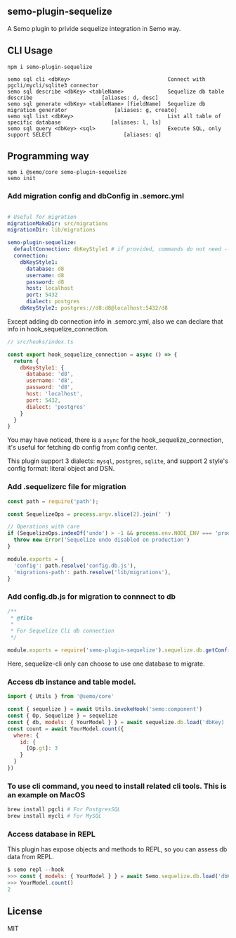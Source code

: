 semo-plugin-sequelize
------------------------

A Semo plugin to privide sequelize integration in Semo way.

## CLI Usage

```
npm i semo-plugin-sequelize

semo sql cli <dbKey>                               Connect with pgcli/mycli/sqlite3 connector
semo sql describe <dbKey> <tableName>              Sequelize db table describe                      [aliases: d, desc]
semo sql generate <dbKey> <tableName> [fieldName]  Sequelize db migration generator               [aliases: g, create]
semo sql list <dbKey>                              List all table of specific database                [aliases: l, ls]
semo sql query <dbKey> <sql>                       Execute SQL, only support SELECT                       [aliases: q]
```

## Programming way

```
npm i @semo/core semo-plugin-sequelize
semo init
```

### Add migration config and dbConfig in .semorc.yml

```yml

# Useful for migration
migrationMakeDir: src/migrations
migrationDir: lib/migrations

semo-plugin-sequelize:
  defaultConnection: dbKeyStyle1 # if provided, commands do not need --db-key
  connection:
    dbKeyStyle1:
      database: d8
      username: d8
      password: d8
      host: localhost
      port: 5432
      dialect: postgres
    dbKeyStyle2: postgres://d8:d8@localhost:5432/d8
```

Except adding db connection info in .semorc.yml, also we can declare that info in hook_sequelize_connection.

```js
// src/hooks/index.ts

const export hook_sequelize_connection = async () => {
  return {
    dbKeyStyle1: {
      database: 'd8',
      username: 'd8',
      password: 'd8',
      host: 'localhost',
      port: 5432,
      dialect: 'postgres'
    }
  }
}
```

You may have noticed, there is a `async` for the hook_sequelize_connection, it's useful for fetching db config from config center.

This plugin support 3 dialects: `mysql`, `postgres`, `sqlite`, and support 2 style's config format: literal object and DSN.

### Add .sequelizerc file for migration

```js
const path = require('path');

const SequelizeOps = process.argv.slice(2).join(' ')

// Operations with care
if (SequelizeOps.indexOf('undo') > -1 && process.env.NODE_ENV === 'production') {
  throw new Error('Sequelize undo disabled on production')
}

module.exports = {
  'config': path.resolve('config.db.js'),
  'migrations-path': path.resolve('lib/migrations'),
}
```

### Add config.db.js for migration to connnect to db

```js
/**
 * @file
 *
 * For Sequelize Cli db connection
 */

module.exports = require('semo-plugin-sequelize').sequelize.db.getConfig('dbKey')
```

Here, sequelize-cli only can choose to use one database to migrate.

### Access db instance and table model.

```js
import { Utils } from '@semo/core'

const { sequelize } = await Utils.invokeHook('semo:component')
const { Op, Sequelize } = sequelize
const { db, models: { YourModel } } = await sequelize.db.load('dbKey)
const count = await YourModel.count({
  where: {
    id: {
      [Op.gt]: 3
    }
  }
})
```

### To use cli command, you need to install related cli tools. This is an example on MacOS

```sh
brew install pgcli # For PostgresSQL
brew install mycli # For MySQL
```

### Access database in REPL

This plugin has expose objects and methods to REPL, so you can assess db data from REPL.

```js
$ semo repl --hook
>>> const { models: { YourModel } } = await Semo.sequelize.db.load('dbKey')
>>> YourModel.count()
2
```

## License

MIT


